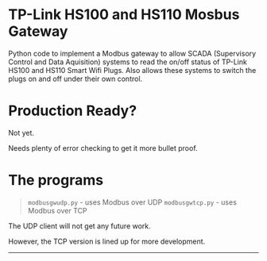 # TP-Link HS100 and HS110 Mosbus Gateway

Python code to implement a Modbus gateway to allow SCADA (Supervisory
Control and Data Aquisition) systems to read the on/off status of TP-Link
HS100 and HS110 Smart Wifi Plugs.  Also allows these systems to switch
the plugs on and off under their own control.

# Production Ready?

Not yet.

Needs plenty of error checking to get it more bullet proof.

# The programs

> `modbusgwudp.py` - uses Modbus over UDP
> `modbusgwtcp.py` - uses Modbus over TCP

The UDP client will not get any future work.

However, the TCP version is lined up for more development.

-----------------
